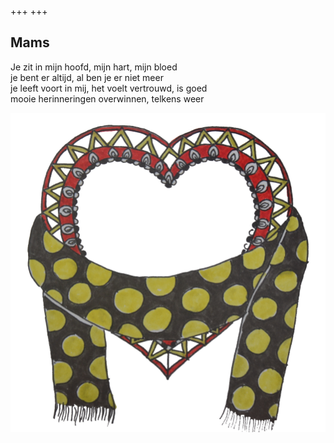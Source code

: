 +++
+++

## Mams

Je zit in mijn hoofd, mijn hart, mijn bloed  \
je bent er altijd, al ben je er niet meer \
je leeft voort in mij, het voelt vertrouwd, is goed \
mooie herinneringen overwinnen, telkens weer

![sjaal](sjaal.png)
